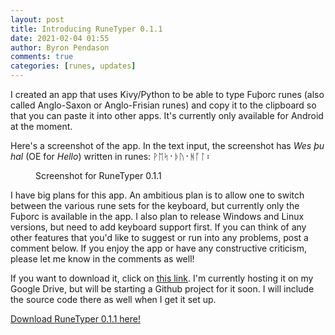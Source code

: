 ```yaml
---
layout: post
title: Introducing RuneTyper 0.1.1
date: 2021-02-04 01:55
author: Byron Pendason
comments: true
categories: [runes, updates]
---
```

<!-- wp:paragraph -->
<p>I created an app that uses Kivy/Python to be able to type Fuþorc runes (also called Anglo-Saxon or Anglo-Frisian runes) and copy it to the clipboard so that you can paste it into other apps. It's currently only available for Android at the moment.</p>
<!-- /wp:paragraph -->

<!-- wp:paragraph -->
<p>Here's a screenshot of the app. In the text input, the screenshot has <em>Wes þu hal</em> (OE for <em>Hello</em>) written in runes: ᚹᛖᛋ᛫ᚦᚢ᛫ᚻᚪᛚ᛬</p>
<!-- /wp:paragraph -->

<!-- wp:image {"id":225,"sizeSlug":"large"} -->
<figure class="wp-block-image size-large"><img src="https://www.minewyrtruman.filess.com/2021/02/screenshot_20210203-1758046411041919080711353.png?w=512" alt="" class="wp-image-225" /><figcaption>Screenshot for RuneTyper 0.1.1</figcaption></figure>
<!-- /wp:image -->

<!-- wp:paragraph -->
<p>I have big plans for this app. An ambitious plan is to allow one to switch between the various rune sets for the keyboard, but currently only the Fuþorc is available in the app. I also plan to release Windows and Linux versions, but need to add keyboard support first. If you can think of any other features that you'd like to suggest or run into any problems, post a comment below. If you enjoy the app or have any constructive criticism, please let me know in the comments as well!</p>
<!-- /wp:paragraph -->

<!-- wp:paragraph -->
<p>If you want to download it, click on <a rel="noreferrer noopener" href="https://drive.google.com/file/d/1xU9F8--x8BFftrSjOjPwSPsKFaAuNzw7/view?usp=drivesdk" target="_blank">this link</a>. I'm currently hosting it on my Google Drive, but will be starting a Github project for it soon. I will include the source code there as well when I get it set up. </p>
<!-- /wp:paragraph -->

<!-- wp:paragraph -->
<p><a rel="noreferrer noopener" href="https://drive.google.com/file/d/1xU9F8--x8BFftrSjOjPwSPsKFaAuNzw7/view?usp=drivesdk" target="_blank">Download RuneTyper 0.1.1 here!</a></p>
<!-- /wp:paragraph -->
